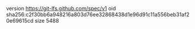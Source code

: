 version https://git-lfs.github.com/spec/v1
oid sha256:c2f30bb6a948216a803d76ee32868438d1e96d91c11a556beb31af20e69615cd
size 5488
